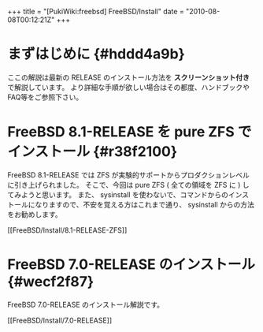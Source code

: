 +++
title = "[PukiWiki:freebsd] FreeBSD/Install"
date = "2010-08-08T00:12:21Z"
+++


# まずはじめに  {#hddd4a9b}
ここの解説は最新の RELEASE のインストール方法を **スクリーンショット付き** で解説しています。
より詳細な手順が欲しい場合はその都度、ハンドブックやFAQ等をご参照下さい。

# FreeBSD 8.1-RELEASE を pure ZFS でインストール  {#r38f2100}
FreeBSD 8.1-RELEASE では ZFS が実験的サポートからプロダクションレベルに引き上げられました。
そこで、今回は pure ZFS ( 全ての領域を ZFS に ) してみようと思います。
また、 sysinstall を使わないで、コマンドからのインストールになりますので、不安を覚える方はこれまで通り、 sysinstall からの方法をお勧めします。

[[FreeBSD/Install/8.1-RELEASE-ZFS]]

# FreeBSD 7.0-RELEASE のインストール  {#wecf2f87}
FreeBSD 7.0-RELEASE のインストール解説です。

[[FreeBSD/Install/7.0-RELEASE]]
